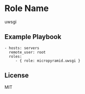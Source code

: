 Role Name
========

uwsgi

Example Playbook
-------------------------

    - hosts: servers
      remote_user: root
      roles:
         - { role: micropyramid.uwsgi }

License
-------

MIT
